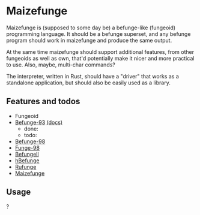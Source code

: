 # Maizefunge 

Maizefunge is (supposed to some day be) a befunge-like (fungeoid) 
programming language. It should be a befunge superset, and any befunge program
should work in maizefunge and produce the same output.

At the same time maizefunge should support additional features, from other
fungeoids as well as own, that'd potentially make it nicer and more 
practical to use. Also, maybe, multi-char commands?

The interpreter, written in Rust, should have a "driver" that works as a
standalone application, but should also be easily used as a library.

## Features and todos
- Fungeoid
- [Befunge-93](https://github.com/catseye/Befunge-93)
[(docs)](https://github.com/catseye/Befunge-93/blob/master/doc/Befunge-93.markdown)
  - done:
  - todo:
- [Befunge-98](https://github.com/johanasplund/befunge-98)
- [Funge-98](https://catseye.tc/view/funge-98/doc/funge98.markdown)
- [Befungell](https://github.com/zwade/Befungell)
- [hBefunge](https://github.com/hmaon/hbef)
- [Rufunge](https://github.com/rubenwardy/rufunge)
- [Maizefunge](https://github.com/Dreamykass/maizefunge)

## Usage
?






